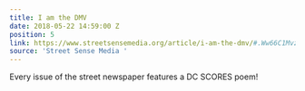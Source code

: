 ```yaml
---
title: I am the DMV
date: 2018-05-22 14:59:00 Z
position: 5
link: https://www.streetsensemedia.org/article/i-am-the-dmv/#.Ww66C1MvzVo
source: 'Street Sense Media '
---
```


Every issue of the street newspaper features a DC SCORES poem!